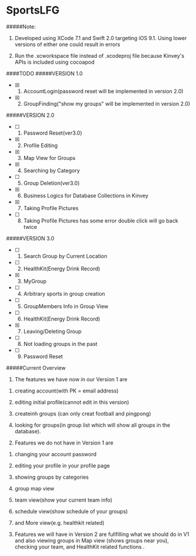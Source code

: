 # SportsLFG
#####Note: 
1. Developed using XCode 7.1 and Swift 2.0 targeting iOS 9.1. Using lower versions of either one could result in errors

2. Run the .xcworkspace file instead of .xcodeproj file because Kinvey's APIs is included using cocoapod


####TODO
#####VERSION 1.0

- [x] 1.  AccountLogin(password reset will be implemented in version 2.0)
- [x] 2.  GroupFinding("show my groups" will be implemented in version 2.0)


#####VERSION 2.0

- [ ] 1.  Password Reset(ver3.0)
- [x] 2.  Profile Editing
- [x] 3.  Map View for Groups
- [x] 4.  Searching by Category
- [ ] 5.  Group Deletion(ver3.0)
- [x] 6.  Business Logics for Database Collections in Kinvey 
- [x] 7.  Taking Profile Pictures  
- [ ] 8.  Taking Profile Pictures has some error double click will go back twice


#####VERSION 3.0
- [ ] 1. Search Group by Current Location
- [ ] 2. HealthKit(Energy Drink Record)
- [x] 3. MyGroup
- [ ] 4. Arbitrary sports in group creation
- [ ] 5. GroupMembers Info in Group View
- [ ] 6. HealthKit(Energy Drink Record)
- [x] 7. Leaving/Deleting Group
- [ ] 8. Not loading groups in the past 
- [ ] 9. Password Reset


#####Current Overview
1. The features we have now in our Version 1 are 

  1) creating account(with PK = email address)

  2) editing initial profile(cannot edit in this version)

  3) createinh groups (can only creat football and pingpong)

  4) looking for groups(in group list which will show all groups in the database).

2. Features we do not have in Version 1 are 

  1) changing your account password
  
  2) editing your profile in your profile page

  3) showing groups by categories 

  4) group map view

  5) team view(show your current team info)

  6) schedule view(show schedule of your groups)

  7) and More view(e.g. healthkit related)

3. Features we will have in Version 2 are fullfilling what we should do in V1 and also viewing groups in Map view (shows groups near you), checking your team, and HealthKit related functions .

